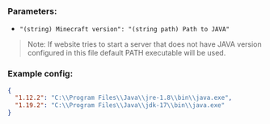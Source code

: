 ### Parameters:

- `"(string) Minecraft version": "(string path) Path to JAVA"`

> Note: If website tries to start a server that does not have JAVA version configured in this file default PATH executable will be used. 

### Example config:

```json
{
  "1.12.2": "C:\\Program Files\\Java\\jre-1.8\\bin\\java.exe",
  "1.19.2": "C:\\Program Files\\Java\\jdk-17\\bin\\java.exe"
}
